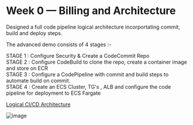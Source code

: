 # Week 0 — Billing and Architecture
Designed a full code pipeline logical architecture incorportating commit, build and deploy steps.

The advanced demo consists of 4 stages :-

STAGE 1 : Configure Security & Create a CodeCommit Repo <br>
STAGE 2 : Configure CodeBuild to clone the repo, create a container image and store on ECR <br>
STAGE 3 : Configure a CodePipeline with commit and build steps to automate build on commit.<br>
STAGE 4 : Create an ECS Cluster, TG's , ALB and configure the code pipeline for deployment to ECS Fargate

<a href="https://lucid.app/lucidchart/9d61629e-4bea-4396-997e-871c32157d6a/edit?viewport_loc=-16%2C-100%2C1365%2C617%2C0_0&invitationId=inv_5c045cab-88fa-4f0e-9989-9c0d4f77feb2"> Logical CI/CD Architecture </a>

![image](https://user-images.githubusercontent.com/88491497/223996386-b9ae2df1-f03f-485e-bc61-984d2bd62170.png)
